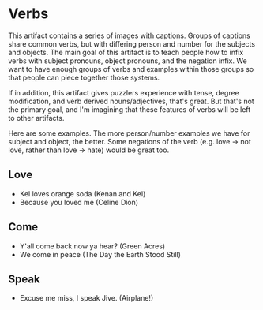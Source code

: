 # Verbs

This artifact contains a series of images with captions. Groups of captions share common verbs, but with differing person and number for the subjects and objects. The main goal of this artifact is to teach people how to infix verbs with subject pronouns, object pronouns, and the negation infix. We want to have enough groups of verbs and examples within those groups so that people can piece together those systems. 

If in addition, this artifact gives puzzlers experience with tense, degree modification, and verb derived nouns/adjectives, that's great. But that's not the primary goal, and I'm imagining that these features of verbs will be left to other artifacts.  

Here are some examples. The more person/number examples we have for subject and object, the better. Some negations of the verb (e.g. love -> not love, rather than love -> hate) would be great too. 


## Love

* Kel loves orange soda (Kenan and Kel)
* Because you loved me (Celine Dion)

## Come
* Y'all come back now ya hear? (Green Acres)
* We come in peace (The Day the Earth Stood Still)

## Speak
* Excuse me miss, I speak Jive. (Airplane!)
